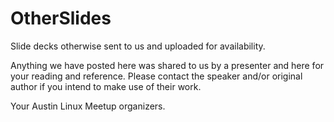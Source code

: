 # OtherSlides
Slide decks otherwise sent to us and uploaded for availability.

Anything we have posted here was shared to us by a presenter and here for your reading and reference.  Please contact the speaker and/or original author if you intend to make use of their work.

Your Austin Linux Meetup organizers.
